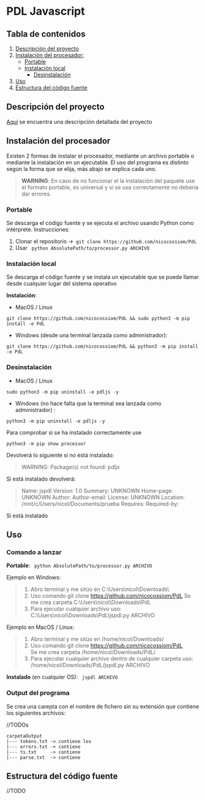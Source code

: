 # PDL Javascript

## Tabla de contenidos
1. [Descripción del proyecto](#Descripción-del-proyecto)
2. [Instalación del procesador:](#Instalación-del-procesador)
   - [Portable](#Portable)
   - [Instalación local](#Instalación-local)  
        - [Desinstalación](#Desinstalación)
3. [Uso](#Uso)
4. [Estructura del código fuente](#Estructura-del-código-fuente)



## Descripción del proyecto
[Aquí](https://github.com/nicocossiom/PdL/blob/main/resources/descripcion.md) se encuentra una descripción detallada del proyecto


## Instalación del procesador
Existen 2 formas de instalar el procesador, mediante un archivo portable o mediante la instalación en un ejecutable. El uso del programa es distinto según la forma que se elija, más abajo se explica cada uno.
> **WARNING**: En caso de no funcionar el la instalación del paquete use el formato portable, es universal y si se usa correctamente no debería dar errores. 

### Portable
Se descarga el código fuente y se ejecuta el archivo usando Python como intérprete. 
Instrucciones:
1. Clonar el repositorio &rarr;``` git clone https://github.com/nicocossiom/PdL```
2. Usar ``` python AbsolutePath/to/processor.py ARCHIVO``` 

### Instalación local
Se descarga el código fuente y se instala un ejecutable que se puede llamar desde cualquier lugar del sistema operativo


**Instalación**:
- MacOS / Linux  
``` 
git clone https://github.com/nicocossiom/PdL && sudo python3 -m pip install -e PdL
```
- Windows (desde una terminal lanzada como administrador): 
```
git clone https://github.com/nicocossiom/PdL && python3 -m pip install -e PdL
```

### Desinstalación
- MacOS / Linux  
``` 
sudo python3 -m pip uninstall -e pdljs -y
```
- Windows (no hace falta que la terminal sea lanzada como administrador) : 
```
python3 -m pip uninstall -e pdljs -y
```

Para comprobar si se ha instalado correctamente use 
```
python3 -m pip show processor
```
Devolverá lo siguiente si no está instalado: 
> WARNING: Package(s) not found: pdljs

Si está instalado devolverá: 
> Name: jspdl
Version: 1.0
Summary: UNKNOWN
Home-page: UNKNOWN
Author:
Author-email:
License: UNKNOWN
Location: /mnt/c/Users/nicol/Documents/prueba
Requires:
Required-by:

Si está instalado 

## Uso
### Comando a lanzar
**Portable**: 
``` python AbsolutePath/to/processor.py ARCHIVO``` 

Ejemplo en Windows:
> 1. Abro terminal y me sitúo en C:\Users\nicol\Downloads\
> 2. Uso comando git clone https://github.com/nicocossiom/PdL
   Se me crea carpeta C:\Users\nicol\Downloads\PdL
> 3. Para ejecutar cualquier archivo uso:  
      C:\Users\nicol\Downloads\PdL\jspdl.py ARCHIVO

Ejemplo en MacOS / Linux:

> 1. Abro terminal y me sitúo en /home/nicol/Downloads/
> 2. Uso comando git clone https://github.com/nicocossiom/PdL  
     Se me crea carpeta /home/nicol/Downloads/PdL/
> 3. Para ejecutar cualquier archivo dentro de cualquier carpeta uso:
     /home/nicol/Downloads/PdL/jspdl.py ARCHIVO
>
**Instalado** (en cualquier OS): 
``` jspdl ARCHIVO```

### Output del programa
Se crea una carepta con el nombre de fichero sin su extensión que contiene los siguientes archivos:  

//TODOs
```
carpetaOutput
|--- tokens.txt -> contiene los 
|--- errors.txt -> contiene 
|--- ts.txt     -> contiene
|--- parse.txt  -> contiene 
```
## Estructura del código fuente
//TODO